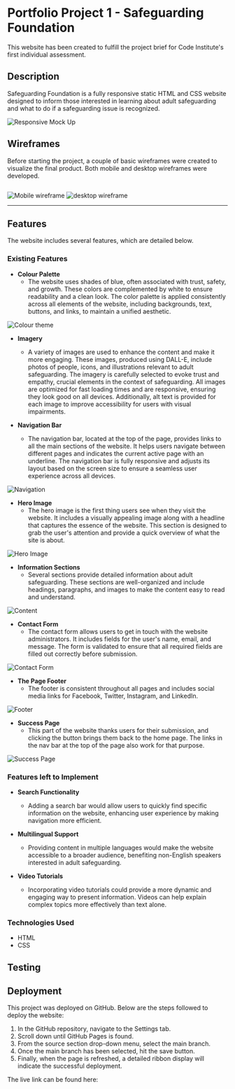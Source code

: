 # __Portfolio Project 1 - Safeguarding Foundation__
This website has been created to fulfill the project brief for Code Institute's first individual assessment.

## __Description__
Safeguarding Foundation is a fully responsive static HTML and CSS website designed to inform those interested in learning about adult safeguarding and what to do if a safeguarding issue is recognized.

![Responsive Mock Up](/assets/images/responsive-design.png)

## __Wireframes__
Before starting the project, a couple of basic wireframes were created to visualize the final product. Both mobile and desktop wireframes were developed.

<img>

![Mobile wireframe](/assets/images/mobile.png) ![desktop wireframe](/assets/images/desktop.png)

---
## __Features__
The website includes several features, which are detailed below.

### __Existing Features__

- __Colour Palette__
    - The website uses shades of blue, often associated with trust, safety, and growth. These colors are complemented by white to ensure readability and a clean look. The color palette is applied consistently across all elements of the website, including backgrounds, text, buttons, and links, to maintain a unified aesthetic.

![Colour theme](/assets/images/colour-theme.jpeg)

- __Imagery__
    - A variety of images are used to enhance the content and make it more engaging. These images, produced using DALL-E, include photos of people, icons, and illustrations relevant to adult safeguarding. The imagery is carefully selected to evoke trust and empathy, crucial elements in the context of safeguarding. All images are optimized for fast loading times and are responsive, ensuring they look good on all devices. Additionally, alt text is provided for each image to improve accessibility for users with visual impairments.

- __Navigation Bar__
    - The navigation bar, located at the top of the page, provides links to all the main sections of the website. It helps users navigate between different pages and indicates the current active page with an underline. The navigation bar is fully responsive and adjusts its layout based on the screen size to ensure a seamless user experience across all devices.

![Navigation](/assets/images/navbar.png)

- __Hero Image__
    - The hero image is the first thing users see when they visit the website. It includes a visually appealing image along with a headline that captures the essence of the website. This section is designed to grab the user's attention and provide a quick overview of what the site is about.

![Hero Image](/assets/images/hero-img.png)

- __Information Sections__
    - Several sections provide detailed information about adult safeguarding. These sections are well-organized and include headings, paragraphs, and images to make the content easy to read and understand.

![Content](/assets/images/content.png)

- __Contact Form__
    - The contact form allows users to get in touch with the website administrators. It includes fields for the user's name, email, and message. The form is validated to ensure that all required fields are filled out correctly before submission.

![Contact Form](/assets/images/contact.png)

- __The Page Footer__
    - The footer is consistent throughout all pages and includes social media links for Facebook, Twitter, Instagram, and LinkedIn.

![Footer](/assets/images/footer.png)

- __Success Page__
    - This part of the website thanks users for their submission, and clicking the button brings them back to the home page. The links in the nav bar at the top of the page also work for that purpose.

![Success Page](/assets/images/success-pg.png)

### __Features left to Implement__
- __Search Functionality__
    - Adding a search bar would allow users to quickly find specific information on the website, enhancing user experience by making navigation more efficient.

- __Multilingual Support__
    - Providing content in multiple languages would make the website accessible to a broader audience, benefiting non-English speakers interested in adult safeguarding.

- __Video Tutorials__
    - Incorporating video tutorials could provide a more dynamic and engaging way to present information. Videos can help explain complex topics more effectively than text alone.

### __Technologies Used__
- HTML
- CSS

## __Testing__

## __Deployment__

This project was deployed on GitHub. Below are the steps followed to deploy the website:
1. In the GitHub repository, navigate to the Settings tab.
2. Scroll down until GitHub Pages is found.
3. From the source section drop-down menu, select the main branch.
4. Once the main branch has been selected, hit the save button.
5. Finally, when the page is refreshed, a detailed ribbon display will indicate the successful deployment.

The live link can be found here: 

